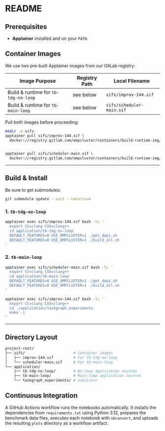 # README

## Prerequisites

* **Apptainer** installed and on your `PATH`.

## Container Images

We use two pre-built Apptainer images from our GitLab registry:

| Image Purpose                        | Registry Path                                                                                       | Local Filename            |
| ------------------------------------ | --------------------------------------------------------------------------------------------------- | ------------------------- |
| Build & runtime for `tb-tdg-no-loop` | see below | `sifs/improv-144.sif`     |
| Build & runtime for `tb-main-loop`   | see below | `sifs/scheduler-main.sif` |

Pull both images before proceeding:

```bash
mkdir -p sifs
apptainer pull sifs/improv-144.sif \
  docker://registry.gitlab.com/ompcluster/containers/build-runtime-img/ubuntu20.04-cuda11.2-mpich:1882106760 
  

apptainer pull sifs/scheduler-main.sif \
  docker://registry.gitlab.com/ompcluster/containers/build-runtime-img/ubuntu20.04-cuda11.2-mpich:1854063649
```

---

## Build & Install

Be sure to get submodules:

```bash
git submodule update --init --recursive
```

### 1. `tb-tdg-no-loop`

```bash
apptainer exec sifs/improv-144.sif bash -lc '
  export CC=clang CXX=clang++
  cd application/tb-tdg-no-loop
  DEFAULT_FEATURES=0 USE_OMPCLUSTER=1 ./get_deps.sh
  DEFAULT_FEATURES=0 USE_OMPCLUSTER=1 ./build_all.sh
'
```

### 2. `tb-main-loop`

```bash
apptainer exec sifs/scheduler-main.sif bash -lc '
  export CC=clang CXX=clang++
  cd application/tb-main-loop
  DEFAULT_FEATURES=0 USE_OMPCLUSTER=1 ./get_deps.sh
  DEFAULT_FEATURES=0 USE_OMPCLUSTER=1 ./build_all.sh
'
```

```bash
apptainer exec sifs/improv-144.sif bash -lc '
  export CC=clang CXX=clang++
  cd ./application/taskgraph_experiments
  make -j
'
```

---

## Directory Layout

```bash
project-root/
├── sifs/                      # Container images
│   ├── improv-144.sif         # For tb-tdg-no-loop
│   └── scheduler-main.sif     # For tb-main-loop
└── application/
    ├── tb-tdg-no-loop/        # No-loop application sources
    ├── tb-main-loop/          # Main-loop application sources
    └── taskgraph_experiments/ # Simulator
```

## Continuous Integration

A GitHub Actions workflow runs the notebooks automatically. It installs the dependencies from `requirements.txt` using Python 3.12, prepares the benchmark data files, executes each notebook with `nbconvert`, and uploads the resulting `plots` directory as a workflow artifact.

